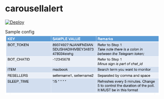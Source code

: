 # carousellalert

[![Deploy](https://www.herokucdn.com/deploy/button.svg)](https://heroku.com/deploy?template=https://github.com/benlui97/carousellalert)

Sample config
![Image description](https://github.com/2gavy/carousellalert/blob/master/sampleconfig.png?raw=true)